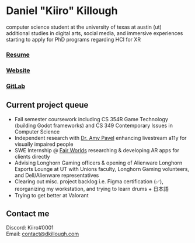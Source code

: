 # Daniel "Kiiro" Killough

computer science student at the university of texas at austin (ut)
\
additional studies in digital arts, social media, and immersive experiences
\
starting to apply for PhD programs regarding HCI for XR

### [Resume](https://drive.google.com/file/d/1XQNgKpj7f27nfYVgPPQ7o2KsROVk_Dnu/view)
### [Website](https://dkillough.com/)
### [GitLab](https://gitlab.com/dkillough)

## Current project queue
- Fall semester coursework including CS 354R Game Technology (building Godot frameworks) and CS 349 Contemporary Issues in Computer Science
- Independent research with [Dr. Amy Pavel](https://amypavel.com/) enhancing livestream a11y for visually impaired people
- SWE Internship @ [Fair Worlds](https://www.fairworlds.com) researching & developing AR apps for clients directly
- Advising Longhorn Gaming officers & opening of Alienware Longhorn Esports Lounge at UT with Unions faculty, Longhorn Gaming volunteers, and Dell/Alienware representatives
- Clearing out misc. project backlog i.e. Figma certification (✅), reorganizing my workstation, and trying to learn drums + 日本語
- Trying to get better at Valorant

## Contact me

Discord: Kiiro#0001\
Email: contact@dkillough.com
